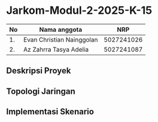 # Jarkom-Modul-2-2025-K-15


|No|Nama anggota|NRP|
|---|---|---|
|1. | Evan Christian Nainggolan | 5027241026|
|2. | Az Zahrra Tasya Adelia | 5027241087|



## Deskripsi Proyek







## Topologi Jaringan










## Implementasi Skenario